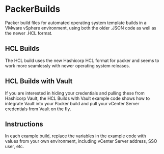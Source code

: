# PackerBuilds
Packer build files for automated operating system template builds in a VMware vSphere environment, using both the older .JSON code as well as the newer .HCL format.

## HCL Builds

The HCL build uses the new Hashicorp HCL format for packer and seems to work more seamlessly with newer operating system releases.

## HCL Builds with Vault

If you are interested in hiding your credentials and pulling these from Hashicorp Vault, the HCL Builds with Vault example code shows how to integrate Vault into your Packer build and pull your vCenter Server credentials from Vault on the fly.

## Instructions

In each example build, replace the variables in the example code with values from your own environment, including vCenter Server address, SSO user, etc.
